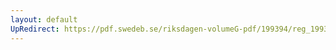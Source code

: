 ```yaml
---
layout: default
UpRedirect: https://pdf.swedeb.se/riksdagen-volumeG-pdf/199394/reg_199394/reg_199394_0030.pdf
---
```

